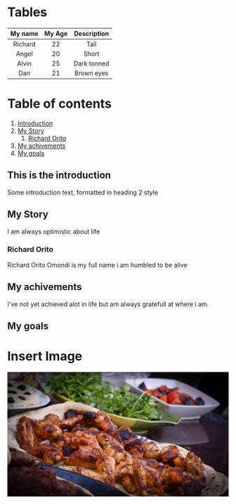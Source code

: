 # Tables
|My name| My Age| Description|
:-------:| :-----:| :--------:|
Richard |22| Tall
Angel |20| Short
Alvin |25| Dark tonned
Dan |21| Brown eyes


# Table of contents
1. [Introduction](#introduction)
2. [My Story](#paragraph1)
    1. [Richard Orito](#subparagraph1)
3. [My achivements](#paragraph2)
4. [My goals](#paragraph3)

## This is the introduction <a name="introduction"></a>
Some introduction text, formatted in heading 2 style

## My Story <a name="paragraph1"></a>
I am always optimistic about life

### Richard Orito <a name="subparagraph1"></a>
Richard Orito Omondi  is my full name
i am humbled to be alive

## My achivements <a name="paragraph2"></a>
I've not yet achieved alot in life but am always gratefull at where i am.

## My goals <a name="#paragraph3"></a>


# Insert Image
![Image](friedchicken.jpg)